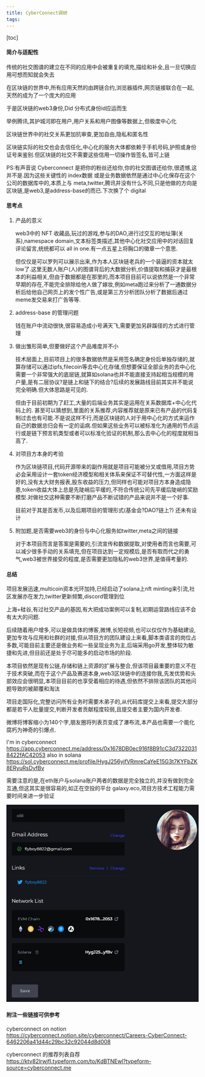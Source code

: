 ```yaml
---
title: CyberConnect调研
tags: 
---
```


[toc]

#### 简介与适配性

传统的社交图谱的建立在不同的应用中会被重复的填充,描绘和补全,且一旦切换应用可想而知就会失去

在区块链的世界中,所有应用天然的由跨链合约,浏览器插件,网页链接联合在一起,天然的成为了一个庞大的应用

于是区块链的web3身份,Did 分布式身份id应运而生

举例腾讯,其护城河即在用户,用户关系和用户图像等数据上,但极度中心化

区块链世界中的社交关系更加抗审查,更加自由,隐私和匿名性

区块链实际的社交也会去信任化,中心化的服务大体都依赖于手机号码,护照或身份证号来鉴别.但区块链的社交不需要这些信用一切操作皆签名,皆可上链

PS:有声音说 Cyberconnect 是把你的粉丝还给你,你的社交图谱还给你,很遗憾,这并不是.因为这些关键性的 index数据 或是业务数据依然是通过中心化保存在这个公司的数据库中的,本质上与 meta,twitter,腾讯并没有什么不同,只是他做的方向是区块链,是web3,是address-base的而已.下次换了个 digital

#### 思考点

1. 产品的意义

	web3中的 NFT 收藏品,玩过的游戏,参与的DAO,进行过交互的地址簿(关系),namespace domain,文本标签类描述,其他中心化社交应用中的对话回复评论留言,统统都可以 all in one.有一点五星上将胸口的徽章一个意思.

	但仅仅是可以罗列可以展示出来,作为本人区块链老兵的一个装逼的资本就太low了.这里无数人账户(人)的图谱背后的大数据分析,价值提取和捕获才是最根本的利益相关,但由于数据都是在那里的,而本项目目前可以说依然是一个非常早期的存在,不能完全排除给他人做了嫁妆,例如meta跑过来分析了一通数据分析后给他自己网页上的发个性广告,或是第三方分析团队分析了数据后通过meme发交易来打广告等等.

2. address-base 的管理问题

	钱在账户中流动很快,很容易造成小号满天飞,需要更加另辟蹊径的方式进行管理

3. 做出雏形简单,但要做好这个产品难度并不小

	技术层面上,目前项目上的很多数据依然是采用签名确定身份后单独存储的,就算存储可以通过ipfs,filecoin等去中心化存储,但想要保证全部业务的去中心化需要一个非常强大的底层链,就算如solana也并不能直接支持起相当规模的用户量,是有二层协议?是链上和链下的结合?后续的发展路线目前其实并不能说完全明确.但大体思路是可见的.

	但由于目前初期为了赶工,大量的后端业务其实是运用在关系数据库+中心化代码上的. 甚至可以猜想到,里面的关系推荐,内容推荐就是原来已有产品的代码复制过去也有可能.不是说这样不行,而是区块链的人对于用中心化的方式来运作自己的数据总归会有一定的诟病.但如果这些业务可以被标准化为通用的节点运行或是链下预言机类型或者可以标准化验证的机制,那么去中心化的程度就相当高了.

4. 对项目方本身的考验

	作为区块链项目,代码开源带来的副作用就是项目可能被分叉或借用,项目方势必会采用设计一套token经济模型和相关体系来保证不可替代性,一方面这样是好的,没有太大财务报表,股东收益的压力,但同样也可能对项目方本身造成隐患,token收益大体上总是先陡峭后平缓的,不符合传统公司先平缓后陡峭的奖励模型.对做社交这种需要不断打磨产品不断试错的产品来说并不是一个好事.

	目前对于其是否发币,以及后期项目的管理形式(基金会?DAO?链上?) 还未有设计

5. 附加题,是否需要web3的身份与中心化服务如twitter,meta之间的链接

	对于本项目而言是答案是需要的,引流宣传和数据提取,对使用者而言也需要,可以减少很多手动的关系填充,但在项目达到一定规模后,是否有取而代之的勇气,web3被世界接受的程度,是否需要更加隐私的web3世界,是值得考量的.

#### 总结

项目发展迅速,multicoin资本光环加持,已经启动了solana上nft minting来引流,社区发展亦在发力,twitter更新频繁,discord管理到位

上海+硅谷,有过社交产品的基因,有大把成功案例可以复制,初期运营路线应该不会有太大的问题.

后续随着用户增多,可以是做具体的博客,微博,长短视频,也可以仅仅作为基础建设,更加专攻与应用和社群的对接,但从项目方的团队建设上来看,脚本类语言的岗位占多数,可能目前主要还是做业务和一些呈现业务为主,后端采用go开发,整体较为敏捷和先进,但目前还是处于尽可能多的启动市场的阶段.

本项目依然是现有公链,存储和链上资源的扩展与整合,但该项目最重要的意义不在于技术突破,而在于这个产品及赛道本身,web3区块链中的连接你我,先发优势和头部效应会很明显,本项目目前的也享受着相应的待遇,但依然不排除该团队的其他问题导致的被颠覆和淘汰

项目走国际化,完整访问所有业务时需要木弟子的,从代码库提交上来看,提交大部分都是若干人批量提交,判断开发者贡献程度较弱,且提交者主要为国内开发者.

微博将博客缩小为140个字,朋友圈将列表页变成了瀑布流,本产品也需要一个能化腐朽为神奇的引爆点.

I'm in cyberconnect
https://app.cyberconnect.me/address/0x1678DB0ec916f8B91cC3d73220318422fAC42053
also in solana
https://sol.cyberconnect.me/profile/HygJ256yjfVRmreCaYeE15G3t7KYFbZK8ERyuRsDyfBv

需要注意的是,在eth账户与solana账户两者的数据是完全独立的,并没有做到完全互通,但这其实是很容易的,如正在空投的平台 galaxy.eco,项目方技术工程能力需要时间来进一步验证

![](https://raw.githubusercontent.com/OliverRen/olili_blog_img/master/CyberConnect调研/1642943288879.png)

#### 附注一些链接可供参考

cyberconnect on notion
https://cyberconnect.notion.site/cyberconnect/Careers-CyberConnect-6462206a41d44c29bc32c92044d8d008

cyberconnect 的推荐列表自荐
https://ktv82lrwjfl.typeform.com/to/KdBTNEwl?typeform-source=cyberconnect.me
